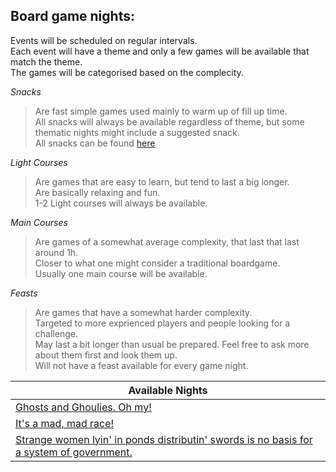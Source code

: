 ## Board game nights:

Events will be scheduled on regular intervals.     
Each event will have a theme and only a few games will be available that match the theme.     
The games will be categorised based on the complecity.     

*Snacks* 
>Are fast simple games used mainly to warm up of fill up time.      
>All snacks will always be available regardless of theme, but some thematic nights might include a suggested snack.     
>All snacks can be found [here](snacks.md)     

*Light Courses*
>Are games that are easy to learn, but tend to last a big longer.     
>Are basically relaxing and fun.     
>1-2 Light courses will always be available.     

*Main Courses*
>Are games of a somewhat average complexity, that last that last around 1h.     
>Closer to what one might consider a traditional boardgame.     
>Usually one main course will be available.     

*Feasts*
>Are games that have a somewhat harder complexity.     
>Targeted to more exprienced players and people looking for a challenge.     
>May last a bit longer than usual be prepared. Feel free to ask more about them first and look them up.     
>Will not have a feast available for every game night.

| Available Nights |
|-|
|[Ghosts and Ghoulies. Oh my!](night1.md)| 
|[It's a mad, mad race!](night2.md)|
|[Strange women lyin' in ponds distributin' swords is no basis for a system of government.](night3.md)|
